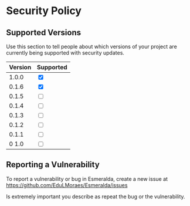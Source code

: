 # Security Policy

## Supported Versions

Use this section to tell people about which versions of your project are
currently being supported with security updates.

| Version | Supported          |
| ------- | ------------------ |
| 1.0.0   | <input type="checkbox" checked> |
| 0.1.6   | <input type="checkbox" checked> |
| 0.1.5   | <input type="checkbox" unchacked> |
| 0.1.4   | <input type="checkbox" unchacked> |
| 0.1.3   | <input type="checkbox" unchacked> |
| 0.1.2   | <input type="checkbox" unchacked> |
| 0.1.1   | <input type="checkbox" unchacked> |
| 0 1.0   | <input type="checkbox" unchacked> |

## Reporting a Vulnerability

To report a vulnerability or bug in Esmeralda, create a new issue at 
https://github.com/EduLMoraes/Esmeralda/issues

Is extremely important you describe as repeat the bug or the vulnerability.
